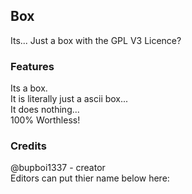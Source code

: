 ## Box
Its... Just a box with the GPL V3 Licence?  

### Features
Its a box.  
It is literally just a ascii box...  
It does nothing...  
100% Worthless!  

### Credits  
@bupboi1337 - creator  
Editors can put thier name below here:  

